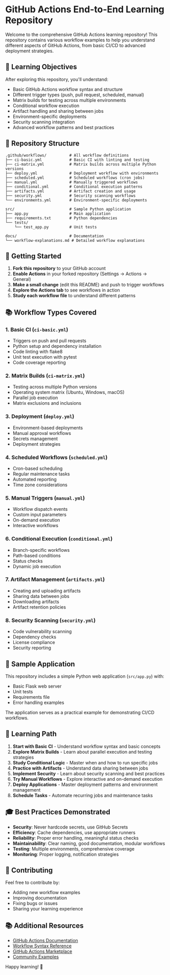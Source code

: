 # GitHub Actions End-to-End Learning Repository

Welcome to the comprehensive GitHub Actions learning repository! This repository contains various workflow examples to help you understand different aspects of GitHub Actions, from basic CI/CD to advanced deployment strategies.

## 🎯 Learning Objectives

After exploring this repository, you'll understand:
- Basic GitHub Actions workflow syntax and structure
- Different trigger types (push, pull request, scheduled, manual)
- Matrix builds for testing across multiple environments
- Conditional workflow execution
- Artifact handling and sharing between jobs
- Environment-specific deployments
- Security scanning integration
- Advanced workflow patterns and best practices

## 📁 Repository Structure

```
.github/workflows/          # All workflow definitions
├── ci-basic.yml            # Basic CI with linting and testing
├── ci-matrix.yml           # Matrix builds across multiple Python versions
├── deploy.yml              # Deployment workflow with environments
├── scheduled.yml           # Scheduled workflows (cron jobs)
├── manual.yml              # Manually triggered workflows
├── conditional.yml         # Conditional execution patterns
├── artifacts.yml           # Artifact creation and usage
├── security.yml            # Security scanning workflows
└── environments.yml        # Environment-specific deployments

src/                        # Sample Python application
├── app.py                  # Main application
├── requirements.txt        # Python dependencies
└── tests/
    └── test_app.py         # Unit tests

docs/                       # Documentation
└── workflow-explanations.md # Detailed workflow explanations
```

## 🚀 Getting Started

1. **Fork this repository** to your GitHub account
2. **Enable Actions** in your forked repository (Settings → Actions → General)
3. **Make a small change** (edit this README) and push to trigger workflows
4. **Explore the Actions tab** to see workflows in action
5. **Study each workflow file** to understand different patterns

## 📚 Workflow Types Covered

### 1. Basic CI (`ci-basic.yml`)
- Triggers on push and pull requests
- Python setup and dependency installation
- Code linting with flake8
- Unit test execution with pytest
- Code coverage reporting

### 2. Matrix Builds (`ci-matrix.yml`)
- Testing across multiple Python versions
- Operating system matrix (Ubuntu, Windows, macOS)
- Parallel job execution
- Matrix exclusions and inclusions

### 3. Deployment (`deploy.yml`)
- Environment-based deployments
- Manual approval workflows
- Secrets management
- Deployment strategies

### 4. Scheduled Workflows (`scheduled.yml`)
- Cron-based scheduling
- Regular maintenance tasks
- Automated reporting
- Time zone considerations

### 5. Manual Triggers (`manual.yml`)
- Workflow dispatch events
- Custom input parameters
- On-demand execution
- Interactive workflows

### 6. Conditional Execution (`conditional.yml`)
- Branch-specific workflows
- Path-based conditions
- Status checks
- Dynamic job execution

### 7. Artifact Management (`artifacts.yml`)
- Creating and uploading artifacts
- Sharing data between jobs
- Downloading artifacts
- Artifact retention policies

### 8. Security Scanning (`security.yml`)
- Code vulnerability scanning
- Dependency checks
- License compliance
- Security reporting

## 🔧 Sample Application

This repository includes a simple Python web application (`src/app.py`) with:
- Basic Flask web server
- Unit tests
- Requirements file
- Error handling examples

The application serves as a practical example for demonstrating CI/CD workflows.

## 📖 Learning Path

1. **Start with Basic CI** - Understand workflow syntax and basic concepts
2. **Explore Matrix Builds** - Learn about parallel execution and testing strategies  
3. **Study Conditional Logic** - Master when and how to run specific jobs
4. **Practice with Artifacts** - Understand data sharing between jobs
5. **Implement Security** - Learn about security scanning and best practices
6. **Try Manual Workflows** - Explore interactive and on-demand execution
7. **Deploy Applications** - Master deployment patterns and environment management
8. **Schedule Tasks** - Automate recurring jobs and maintenance tasks

## 🎓 Best Practices Demonstrated

- **Security**: Never hardcode secrets, use GitHub Secrets
- **Efficiency**: Cache dependencies, use appropriate runners
- **Reliability**: Proper error handling, meaningful status checks
- **Maintainability**: Clear naming, good documentation, modular workflows
- **Testing**: Multiple environments, comprehensive coverage
- **Monitoring**: Proper logging, notification strategies

## 🤝 Contributing

Feel free to contribute by:
- Adding new workflow examples
- Improving documentation
- Fixing bugs or issues
- Sharing your learning experience

## 📚 Additional Resources

- [GitHub Actions Documentation](https://docs.github.com/en/actions)
- [Workflow Syntax Reference](https://docs.github.com/en/actions/using-workflows/workflow-syntax-for-github-actions)
- [GitHub Actions Marketplace](https://github.com/marketplace?type=actions)
- [Community Examples](https://github.com/actions/starter-workflows)

Happy learning! 🚀
